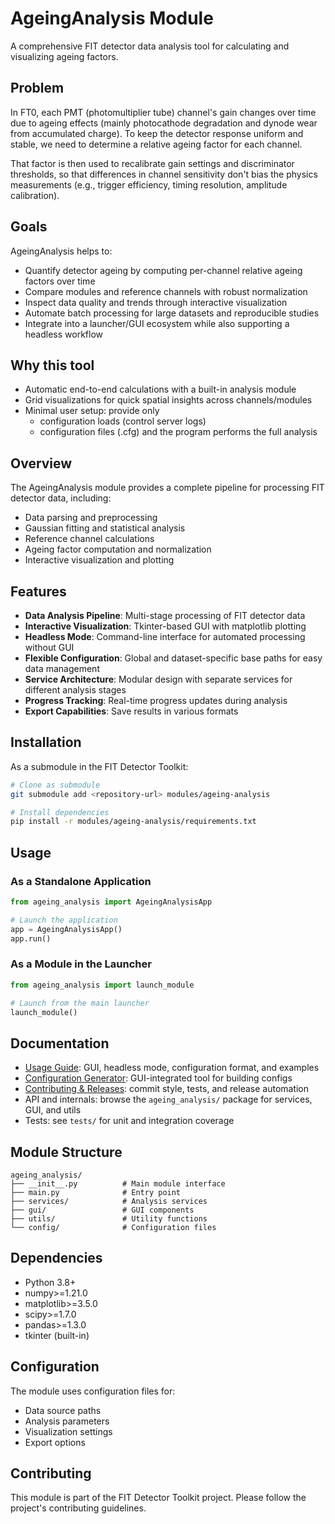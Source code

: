 # AgeingAnalysis Module

A comprehensive FIT detector data analysis tool for calculating and visualizing ageing factors.

## Problem

In FT0, each PMT (photomultiplier tube) channel's gain changes over time due to ageing effects (mainly photocathode degradation and dynode wear from accumulated charge). To keep the detector response uniform and stable, we need to determine a relative ageing factor for each channel.

That factor is then used to recalibrate gain settings and discriminator thresholds, so that differences in channel sensitivity don't bias the physics measurements (e.g., trigger efficiency, timing resolution, amplitude calibration).

## Goals

AgeingAnalysis helps to:
- Quantify detector ageing by computing per-channel relative ageing factors over time
- Compare modules and reference channels with robust normalization
- Inspect data quality and trends through interactive visualization
- Automate batch processing for large datasets and reproducible studies
- Integrate into a launcher/GUI ecosystem while also supporting a headless workflow

## Why this tool

- Automatic end-to-end calculations with a built-in analysis module
- Grid visualizations for quick spatial insights across channels/modules
- Minimal user setup: provide only
  - configuration loads (control server logs)
  - configuration files (.cfg)
  and the program performs the full analysis

## Overview

The AgeingAnalysis module provides a complete pipeline for processing FIT detector data, including:
- Data parsing and preprocessing
- Gaussian fitting and statistical analysis
- Reference channel calculations
- Ageing factor computation and normalization
- Interactive visualization and plotting

## Features

- **Data Analysis Pipeline**: Multi-stage processing of FIT detector data
- **Interactive Visualization**: Tkinter-based GUI with matplotlib plotting
- **Headless Mode**: Command-line interface for automated processing without GUI
- **Flexible Configuration**: Global and dataset-specific base paths for easy data management
- **Service Architecture**: Modular design with separate services for different analysis stages
- **Progress Tracking**: Real-time progress updates during analysis
- **Export Capabilities**: Save results in various formats

## Installation

As a submodule in the FIT Detector Toolkit:

```bash
# Clone as submodule
git submodule add <repository-url> modules/ageing-analysis

# Install dependencies
pip install -r modules/ageing-analysis/requirements.txt
```

## Usage

### As a Standalone Application

```python
from ageing_analysis import AgeingAnalysisApp

# Launch the application
app = AgeingAnalysisApp()
app.run()
```

### As a Module in the Launcher

```python
from ageing_analysis import launch_module

# Launch from the main launcher
launch_module()
```

## Documentation

- [Usage Guide](USAGE.md): GUI, headless mode, configuration format, and examples
- [Configuration Generator](USAGE.md#configuration-generator-gui): GUI-integrated tool for building configs
- [Contributing & Releases](CONTRIBUTING.md): commit style, tests, and release automation
- API and internals: browse the `ageing_analysis/` package for services, GUI, and utils
- Tests: see `tests/` for unit and integration coverage

## Module Structure

```
ageing_analysis/
├── __init__.py          # Main module interface
├── main.py              # Entry point
├── services/            # Analysis services
├── gui/                 # GUI components
├── utils/               # Utility functions
└── config/              # Configuration files
```

## Dependencies

- Python 3.8+
- numpy>=1.21.0
- matplotlib>=3.5.0
- scipy>=1.7.0
- pandas>=1.3.0
- tkinter (built-in)

## Configuration

The module uses configuration files for:
- Data source paths
- Analysis parameters
- Visualization settings
- Export options

## Contributing

This module is part of the FIT Detector Toolkit project. Please follow the project's contributing guidelines.
